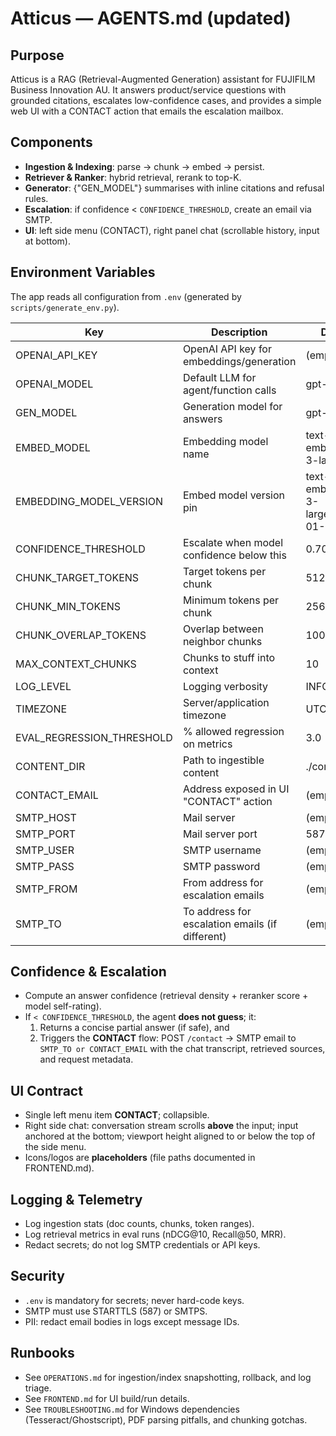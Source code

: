 # Atticus — AGENTS.md (updated)

## Purpose
Atticus is a RAG (Retrieval-Augmented Generation) assistant for FUJIFILM Business Innovation AU.
It answers product/service questions with grounded citations, escalates low-confidence cases,
and provides a simple web UI with a CONTACT action that emails the escalation mailbox.

## Components
- **Ingestion & Indexing**: parse → chunk → embed → persist.
- **Retriever & Ranker**: hybrid retrieval, rerank to top-K.
- **Generator**: {"GEN_MODEL"} summarises with inline citations and refusal rules.
- **Escalation**: if confidence < `CONFIDENCE_THRESHOLD`, create an email via SMTP.
- **UI**: left side menu (CONTACT), right panel chat (scrollable history, input at bottom).

## Environment Variables
The app reads all configuration from `.env` (generated by `scripts/generate_env.py`).

| Key | Description | Default |
|---|---|---|
| OPENAI_API_KEY | OpenAI API key for embeddings/generation | (empty) |
| OPENAI_MODEL | Default LLM for agent/function calls | gpt-4.1 |
| GEN_MODEL | Generation model for answers | gpt-4.1 |
| EMBED_MODEL | Embedding model name | text-embedding-3-large |
| EMBEDDING_MODEL_VERSION | Embed model version pin | text-embedding-3-large@2025-01-15 |
| CONFIDENCE_THRESHOLD | Escalate when model confidence below this | 0.70 |
| CHUNK_TARGET_TOKENS | Target tokens per chunk | 512 |
| CHUNK_MIN_TOKENS | Minimum tokens per chunk | 256 |
| CHUNK_OVERLAP_TOKENS | Overlap between neighbor chunks | 100 |
| MAX_CONTEXT_CHUNKS | Chunks to stuff into context | 10 |
| LOG_LEVEL | Logging verbosity | INFO |
| TIMEZONE | Server/application timezone | UTC |
| EVAL_REGRESSION_THRESHOLD | % allowed regression on metrics | 3.0 |
| CONTENT_DIR | Path to ingestible content | ./content |
| CONTACT_EMAIL | Address exposed in UI "CONTACT" action | (empty) |
| SMTP_HOST | Mail server | (empty) |
| SMTP_PORT | Mail server port | 587 |
| SMTP_USER | SMTP username | (empty) |
| SMTP_PASS | SMTP password | (empty) |
| SMTP_FROM | From address for escalation emails | (empty) |
| SMTP_TO | To address for escalation emails (if different) | (empty) |

## Confidence & Escalation
- Compute an answer confidence (retrieval density + reranker score + model self-rating).
- If `< CONFIDENCE_THRESHOLD`, the agent **does not guess**; it:
  1) Returns a concise partial answer (if safe), and
  2) Triggers the **CONTACT** flow: POST `/contact` → SMTP email to `SMTP_TO or CONTACT_EMAIL` with the chat transcript, retrieved sources, and request metadata.

## UI Contract
- Single left menu item **CONTACT**; collapsible.
- Right side chat: conversation stream scrolls **above** the input; input anchored at the bottom; viewport height aligned to or below the top of the side menu.
- Icons/logos are **placeholders** (file paths documented in FRONTEND.md).

## Logging & Telemetry
- Log ingestion stats (doc counts, chunks, token ranges).
- Log retrieval metrics in eval runs (nDCG@10, Recall@50, MRR).
- Redact secrets; do not log SMTP credentials or API keys.

## Security
- `.env` is mandatory for secrets; never hard-code keys.
- SMTP must use STARTTLS (587) or SMTPS.
- PII: redact email bodies in logs except message IDs.

## Runbooks
- See `OPERATIONS.md` for ingestion/index snapshotting, rollback, and log triage.
- See `FRONTEND.md` for UI build/run details.
- See `TROUBLESHOOTING.md` for Windows dependencies (Tesseract/Ghostscript), PDF parsing pitfalls, and chunking gotchas.
